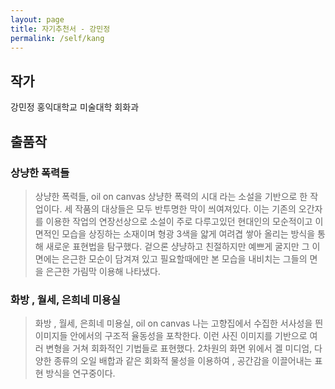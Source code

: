 ```yaml
---
layout: page
title: 자기추천서 - 강민정
permalink: /self/kang
---
```



## 작가
강민정
홍익대학교 미술대학 회화과

## 출품작
### 상냥한 폭력들
> 상냥한 폭력들, oil on canvas
상냥한 폭력의 시대 라는 소설을 기반으로 한 작업이다.
세 작품의 대상들은 모두 반투명한 막이 씌여져있다. 이는 기존의 오간자를 이용한 작업의 연장선상으로 소설이 주로 다루고있던 현대인의 모순적이고 이면적인 모습을 상징하는 소재이며 형광 3색을 얇게 여려겹 쌓아 올리는 방식을 통해 새로운 표현법을 탐구했다. 겉으론 샹냥하고 친절하지만 예쁘게 굴지만 그 이면에는 은근한 모순이 담겨져 있고 필요할때에만 본 모습을 내비치는 그들의 면을 은근한 가림막 이용해 나타냈다.

### 화방 , 월세, 은희네 미용실
> 화방 , 월세, 은희네 미용실, oil on canvas
나는 고향집에서 수집한 서사성을 띈 이미지들 안에서의 구조적 율동성을 포착한다. 이런 사진 이미지를 기반으로 여러 변형을 거쳐 회화적인 기법들로 표현했다.
2차원의 화면 위에서 겔 미디엄, 다양한 종류의 오일 배합과 같은 회화적 물성을 이용하여 , 공간감을 이끌어내는 표현 방식을 연구중이다.